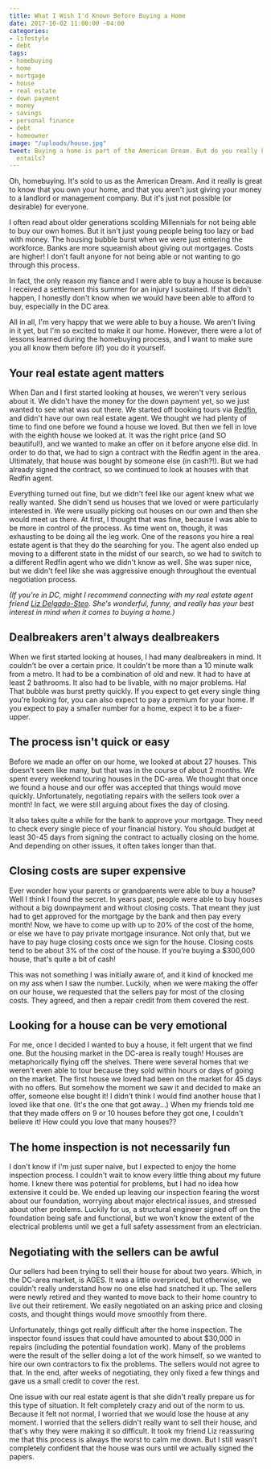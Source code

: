 ```yaml
---
title: What I Wish I'd Known Before Buying a Home
date: 2017-10-02 11:00:00 -04:00
categories:
- lifestyle
- debt
tags:
- homebuying
- home
- mortgage
- house
- real estate
- down payment
- money
- savings
- personal finance
- debt
- homeowner
image: "/uploads/house.jpg"
tweet: Buying a home is part of the American Dream. But do you really know what it
  entails?
---
```


Oh, homebuying. It's sold to us as the American Dream. And it really is great to know that you own your home, and that you aren't just giving your money to a landlord or management company. But it's just not possible (or desirable) for everyone.

I often read about older generations scolding Millennials for not being able to buy our own homes. But it isn't just young people being too lazy or bad with money. The housing bubble burst when we were just entering the workforce. Banks are more squeamish about giving out mortgages. Costs are higher! I don't fault anyone for not being able or not wanting to go through this process.

In fact, the only reason my fiance and I were able to buy a house is because I received a settlement this summer for an injury I sustained. If that didn't happen, I honestly don't know when we would have been able to afford to buy, especially in the DC area.

All in all, I'm very happy that we were able to buy a house. We aren't living in it yet, but I'm so excited to make it our home. However, there were a lot of lessons learned during the homebuying process, and I want to make sure you all know them before (if) you do it yourself.

## Your real estate agent matters

When Dan and I first started looking at houses, we weren't very serious about it. We didn't have the money for the down payment yet, so we just wanted to see what was out there. We started off booking tours via [Redfin](http://www.redfin.com), and didn't have our own real estate agent. We thought we had plenty of time to find one before we found a house we loved. But then we fell in love with the eighth house we looked at. It was the right price (and SO beautiful!), and we wanted to make an offer on it before anyone else did. In order to do that, we had to sign a contract with the Redfin agent in the area. Ultimately, that house was bought by someone else (in cash?!). But we had already signed the contract, so we continued to look at houses with that Redfin agent.

Everything turned out fine, but we didn't feel like our agent knew what we really wanted. She didn't send us houses that we loved or were particularly interested in. We were usually picking out houses on our own and then she would meet us there. At first, I thought that was fine, because I was able to be more in control of the process. As time went on, though, it was exhausting to be doing all the leg work. One of the reasons you hire a real estate agent is that they do the searching for you. The agent also ended up moving to a different state in the midst of our search, so we had to switch to a different Redfin agent who we didn't know as well. She was super nice, but we didn't feel like she was aggressive enough throughout the eventual negotiation process.

*(If you're in DC, might I recommend connecting with my real estate agent friend [Liz Delgado-Steo](http://jasonmartingroup.com/about/Elizabeth-Delgado-Steo/6689). She's wonderful, funny, and really has your best interest in mind when it comes to buying a home.)*

## Dealbreakers aren't always dealbreakers

When we first started looking at houses, I had many dealbreakers in mind. It couldn't be over a certain price. It couldn't be more than a 10 minute walk from a metro. It had to be a combination of old and new. It had to have at least 2 bathrooms. It also had to be livable, with no major problems. Ha! That bubble was burst pretty quickly. If you expect to get every single thing you're looking for, you can also expect to pay a premium for your home. If you expect to pay a smaller number for a home, expect it to be a fixer-upper.

## The process isn't quick or easy

Before we made an offer on our home, we looked at about 27 houses. This doesn't seem like many, but that was in the course of about 2 months. We spent every weekend touring houses in the DC-area. We thought that once we found a house and our offer was accepted that things would move quickly. Unfortunately, negotiating repairs with the sellers took over a month! In fact, we were still arguing about fixes the day of closing.

It also takes quite a while for the bank to approve your mortgage. They need to check every single piece of your financial history. You should budget at least 30-45 days from signing the contract to actually closing on the home. And depending on other issues, it often takes longer than that.

## Closing costs are super expensive

Ever wonder how your parents or grandparents were able to buy a house? Well I think I found the secret. In years past, people were able to buy houses without a big downpayment and without closing costs. That meant they just had to get approved for the mortgage by the bank and then pay every month! Now, we have to come up with up to 20% of the cost of the home, or else we have to pay private mortgage insurance. Not only that, but we have to pay huge closing costs once we sign for the house. Closing costs tend to be about 3% of the cost of the house. If you're buying a $300,000 house, that's quite a bit of cash!

This was not something I was initially aware of, and it kind of knocked me on my ass when I saw the number. Luckily, when we were making the offer on our house, we requested that the sellers pay for most of the closing costs. They agreed, and then a repair credit from them covered the rest.

## Looking for a house can be very emotional

For me, once I decided I wanted to buy a house, it felt urgent that we find one. But the housing market in the DC-area is really tough! Houses are metaphorically flying off the shelves. There were several homes that we weren't even able to tour because they sold within hours or days of going on the market. The first house we loved had been on the market for 45 days with no offers. But somehow the moment we saw it and decided to make an offer, someone else bought it! I didn't think I would find another house that I loved like that one. (It's the one that got away...) When my friends told me that they made offers on 9 or 10 houses before they got one, I couldn't believe it! How could you love that many houses??

## The home inspection is not necessarily fun

I don't know if I'm just super naive, but I expected to enjoy the home inspection process. I couldn't wait to know every little thing about my future home. I knew there was potential for problems, but I had no idea how extensive it could be. We ended up leaving our inspection fearing the worst about our foundation, worrying about major electrical issues, and stressed about other problems. Luckily for us, a structural engineer signed off on the foundation being safe and functional, but we won't know the extent of the electrical problems until we get a full safety assessment from an electrician.

## Negotiating with the sellers can be awful

Our sellers had been trying to sell their house for about two years. Which, in the DC-area market, is AGES. It was a little overpriced, but otherwise, we couldn't really understand how no one else had snatched it up. The sellers were newly retired and they wanted to move back to their home country to live out their retirement. We easily negotiated on an asking price and closing costs, and thought things would move smoothly from there.

Unfortunately, things got really difficult after the home inspection. The inspector found issues that could have amounted to about $30,000 in repairs (including the potential foundation work). Many of the problems were the result of the seller doing a lot of the work himself, so we wanted to hire our own contractors to fix the problems. The sellers would not agree to that. In the end, after weeks of negotiating, they only fixed a few things and gave us a small credit to cover the rest.

One issue with our real estate agent is that she didn't really prepare us for this type of situation. It felt completely crazy and out of the norm to us. Because it felt not normal, I worried that we would lose the house at any moment. I worried that the sellers didn't really want to sell their house, and that's why they were making it so difficult. It took my friend Liz reassuring me that this process is always the worst to calm me down. But I still wasn't completely confident that the house was ours until we actually signed the papers.